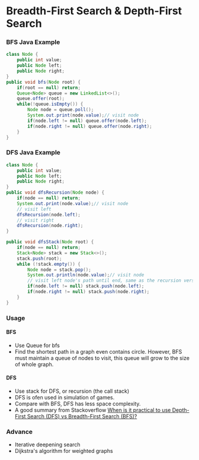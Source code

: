 # Breadth-First Search & Depth-First Search

### BFS Java Example

```java
class Node {
    public int value;
    public Node left;
    public Node right;
}
public void bfs(Node root) {
    if(root == null) return;
    Queue<Node> queue = new LinkedList<>();
    queue.offer(root);
    while(!queue.isEmpty()) {
        Node node = queue.poll();
        System.out.print(node.value);// visit node
        if(node.left != null) queue.offer(node.left);
        if(node.right != null) queue.offer(node.right);
    }
}
```

### DFS Java Example

```java
class Node {
    public int value;
    public Node left;
    public Node right;
}
public void dfsRecursion(Node node) {
    if(node == null) return;
    System.out.print(node.value);// visit node
    // visit left
    dfsRecursion(node.left);
    // visit right
    dfsRecursion(node.right);
}

public void dfsStack(Node root) {
    if(node == null) return;
    Stack<Node> stack = new Stack<>();
    stack.push(root); 
    while (!stack.empty()) {
        Node node = stack.pop();
        System.out.println(node.value);// visit node
        // visit left node's path until end, same as the recursion version
        if(node.left != null) stack.push(node.left); 
        if(node.right != null) stack.push(node.right); 
    }  
}
```

### Usage
#### BFS
* Use Queue for bfs
* Find the shortest path in a graph even contains circle. However, BFS must maintain a queue of nodes to visit, this queue will grow to the size of whole graph.
#### DFS
* Use stack for DFS, or recursion (the call stack)
* DFS is ofen used in simulation of games.
* Compare with BFS, DFS has less space complexity.
* A good summary from Stackoverflow [When is it practical to use Depth-First Search (DFS) vs Breadth-First Search (BFS)?](https://stackoverflow.com/questions/3332947/when-is-it-practical-to-use-depth-first-search-dfs-vs-breadth-first-search-bf)

### Advance
* Iterative deepening search
* Dijkstra's algorithm for weighted graphs